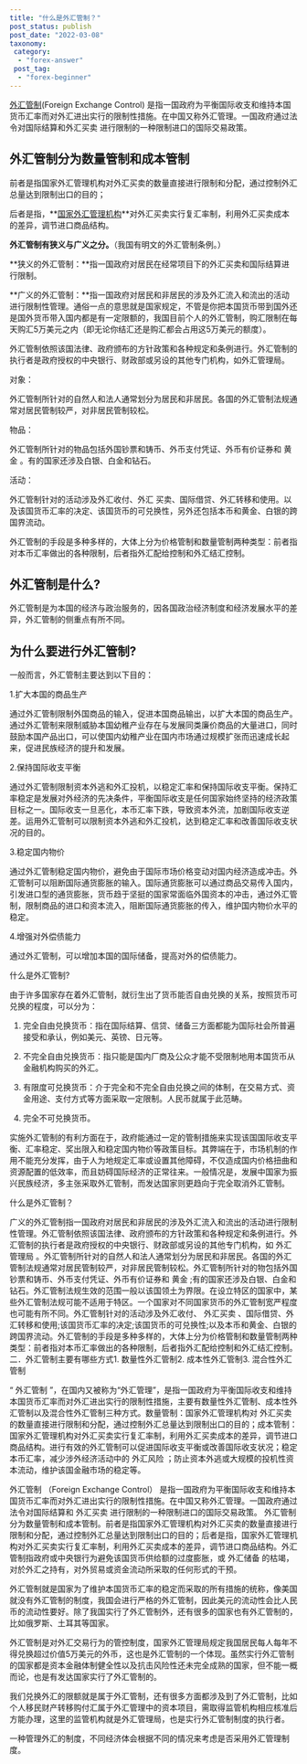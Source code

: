 ```yaml
---
title: "什么是外汇管制？"
post_status: publish
post_date: "2022-03-08"
taxonomy:
 category: 
  - "forex-answer"
 post_tag: 
  - "forex-beginner"
---
```


[外汇管制](https://baike.baidu.com/item/%E5%A4%96%E6%B1%87%E7%AE%A1%E5%88%B6/701399)(Foreign Exchange Control) 是指一国政府为平衡国际收支和维持本国货币汇率而对外汇进出实行的限制性措施。在中国又称外汇管理。一国政府通过法令对国际结算和外汇买卖 进行限制的一种限制进口的国际交易政策。

## 外汇管制分为数量管制和成本管制

前者是指国家外汇管理机构对外汇买卖的数量直接进行限制和分配，通过控制外汇总量达到限制出口的目的；

后者是指，**[国家外汇管理机构](http://www.safe.gov.cn/)**对外汇买卖实行复汇率制，利用外汇买卖成本的差异，调节进口商品结构。

**外汇管制有狭义与广义之分。**（我国有明文的外汇管制条例。）

**狭义的外汇管制：**指一国政府对居民在经常项目下的外汇买卖和国际结算进行限制。

**广义的外汇管制：**指一国政府对居民和非居民的涉及外汇流入和流出的活动进行限制性管理。通俗一点的意思就是国家规定，不管是你把本国货币带到国外还是国外货币带入国内都是有一定限额的，我国目前个人的外汇管制，购汇限制在每天购汇5万美元之内（即无论你结汇还是购汇都会占用这5万美元的额度）。

外汇管制依照该国法律、政府颁布的方针政策和各种规定和条例进行。外汇管制的执行者是政府授权的中央银行、财政部或另设的其他专门机构，如外汇管理局。

对象：

外汇管制所针对的自然人和法人通常划分为居民和非居民。各国的外汇管制法规通常对居民管制较严，对非居民管制较松。

物品：

外汇管制所针对的物品包括外国钞票和铸币、外币支付凭证、外币有价证券和 黄金 。有的国家还涉及白银、白金和钻石。

活动：

外汇管制针对的活动涉及外汇收付、外汇 买卖、国际借贷、外汇转移和使用。以及该国货币汇率的决定、该国货币的可兑换性，另外还包括本币和黄金、白银的跨国界流动。

外汇管制的手段是多种多样的，大体上分为价格管制和数量管制两种类型：前者指对本币汇率做出的各种限制，后者指外汇配给控制和外汇结汇控制。

## 外汇管制是什么?

外汇管制是为本国的经济与政治服务的，因各国政治经济制度和经济发展水平的差异，外汇管制的侧重点有所不同。

## 为什么要进行外汇管制?

一般而言，外汇管制主要达到以下目的：

1.扩大本国的商品生产

通过外汇管制限制外国商品的输入，促进本国商品输出，以扩大本国的商品生产。通过外汇管制来限制威胁本国幼稚产业存在与发展同类廉价商品的大量进口，同时鼓励本国产品出口，可以使国内幼稚产业在国内市场通过规模扩张而迅速成长起来，促进民族经济的提升和发展。

2.保持国际收支平衡

通过外汇管制限制资本外逃和外汇投机，以稳定汇率和保持国际收支平衡。保持汇率稳定是发展对外经济的先决条件，平衡国际收支是任何国家始终坚持的经济政策目标之一。国际收支一旦恶化，本币汇率下跌，导致资本外流，加剧国际收支逆差。运用外汇管制可以限制资本外逃和外汇投机，达到稳定汇率和改善国际收支状况的目的。

3.稳定国内物价

通过外汇管制稳定国内物价，避免由于国际市场价格变动对国内经济造成冲击。外汇管制可以阻断国际通货膨胀的输入。国际通货膨胀可以通过商品交易传入国内，引发进口型的通货膨胀，货币趋于坚挺的国家常面临外国资本的冲击，通过外汇管制，限制商品的进口和资本流入，阻断国际通货膨胀的传入，维护国内物价水平的稳定。

4.增强对外偿债能力

通过外汇管制，可以增加本国的国际储备，提高对外的偿债能力。

什么是外汇管制?

由于许多国家存在着外汇管制，就衍生出了货币能否自由兑换的关系，按照货币可兑换的程度，可以分为：

1. 完全自由兑换货币：指在国际结算、信贷、储备三方面都能为国际社会所普遍接受和承认，例如美元、英镑、日元等。

2. 不完全自由兑换货币：指只能是国内厂商及公众才能不受限制地用本国货币从金融机构购买的外汇。

3. 有限度可兑换货币：介于完全和不完全自由兑换之间的体制，在交易方式、资金用途、支付方式等方面采取一定限制。人民币就属于此范畴。

4. 完全不可兑换货币。

实施外汇管制的有利方面在于，政府能通过一定的管制措施来实现该国国际收支平衡、汇率稳定、奖出限入和稳定国内物价等政策目标。其弊端在于，市场机制的作用不能充分发挥，由于人为地规定汇率或设置其他障碍，不仅造成国内价格扭曲和资源配置的低效率，而且妨碍国际经济的正常往来。一般情况是，发展中国家为振兴民族经济，多主张采取外汇管制，而发达国家则更趋向于完全取消外汇管制。

什么是外汇管制？

广义的外汇管制指一国政府对居民和非居民的涉及外汇流入和流出的活动进行限制性管理。外汇管制依照该国法律、政府颁布的方针政策和各种规定和条例进行。外汇管制的执行者是政府授权的中央银行、财政部或另设的其他专门机构，如 外汇管理局 。外汇管制所针对的自然人和法人通常划分为居民和非居民。各国的外汇管制法规通常对居民管制较严，对非居民管制较松。外汇管制所针对的物包括外国钞票和铸币、外币支付凭证、外币有价证券和 黄金 ;有的国家还涉及白银、白金和钻石。外汇管制法规生效的范围一般以该国领土为界限。在设立特区的国家中，某些外汇管制法规可能不适用于特区。一个国家对不同国家货币的外汇管制宽严程度也可能有所不同。外汇管制针对的活动涉及外汇收付、 外汇买卖 、国际借贷、外汇转移和使用;该国货币汇率的决定;该国货币的可兑换性;以及本币和黄金、白银的跨国界流动。外汇管制的手段是多种多样的，大体上分为价格管制和数量管制两种类型：前者指对本币汇率做出的各种限制，后者指外汇配给控制和外汇结汇控制。二．外汇管制主要有哪些方式1. 数量性外汇管制2. 成本性外汇管制3. 混合性外汇管制

“ 外汇管制 ”，在国内又被称为“外汇管理”，是指一国政府为平衡国际收支和维持本国货币汇率而对外汇进出实行的限制性措施，主要有数量性外汇管制、成本性外汇管制以及混合性外汇管制三种方式。数量管制：国家外汇管理机构对 外汇买卖 的数量直接进行限制和分配，通过控制外汇总量达到限制出口的目的；成本管制：国家外汇管理机构对外汇买卖实行复汇率制，利用外汇买卖成本的差异，调节进口商品结构。进行有效的外汇管制可以促进国际收支平衡或改善国际收支状况；稳定本币汇率，减少涉外经济活动中的 外汇风险 ；防止资本外逃或大规模的投机性资本流动，维护该国金融市场的稳定等。

外汇管制 （Foreign Exchange Control） 是指一国政府为平衡国际收支和维持本国货币汇率而对外汇进出实行的限制性措施。在中国又称外汇管理。一国政府通过法令对国际结算和 外汇买卖 进行限制的一种限制进口的国际交易政策。 外汇管制分为数量管制和成本管制。前者是指国家外汇管理机构对外汇买卖的数量直接进行限制和分配，通过控制外汇总量达到限制出口的目的；后者是指，国家外汇管理机构对外汇买卖实行复汇率制，利用外汇买卖成本的差异，调节进口商品结构。外汇管制指政府或中央银行为避免该国货币供给额的过度膨胀，或 外汇储备 的枯竭，对於外汇之持有，对外贸易或资金流动所采取的任何形式的干预。

外汇管制就是国家为了维护本国货币汇率的稳定而采取的所有措施的统称，像美国就没有外汇管制的制度，我国会进行严格的外汇管制，因此美元的流动性会比人民币的流动性要好。除了我国实行了外汇管制外，还有很多的国家也有外汇管制的，比如俄罗斯、土耳其等国家。

外汇管制是对外汇交易行为的管控制度，国家外汇管理局规定我国居民每人每年不得兑换超过价值5万美元的外币，这也是外汇管制的一个体现。虽然实行外汇管制的国家都是资本金融体制健全性以及抗击风险性还未完全成熟的国家，但不能一概而论，也是有发达国家实行了外汇管制的。

我们兑换外汇的限额就是属于外汇管制，还有很多方面都涉及到了外汇管制，比如个人移民财产转移购付汇属于外汇管理中的资本项目，需取得监管机构相应核准后方能办理，这里的监管机构就是外汇管理局，也是实行外汇管制制度的执行者。

一种管理外汇的制度，不同经济体会根据不同的情况来考虑是否采用外汇管理制度。
